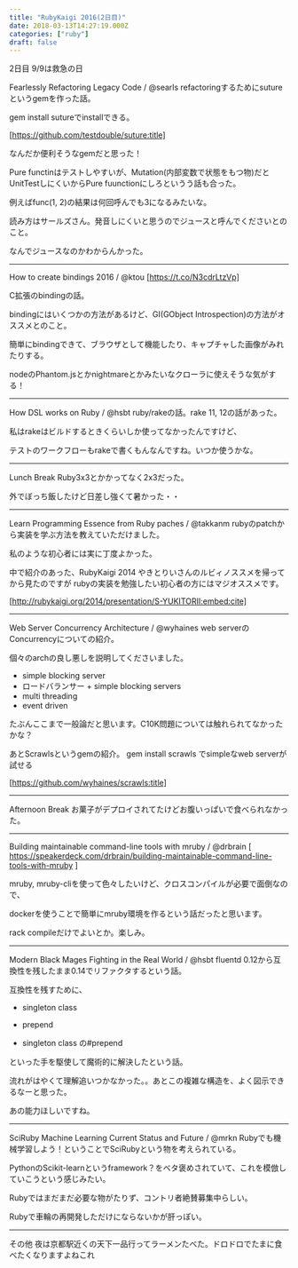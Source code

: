 ```yaml
---
title: "RubyKaigi 2016(2日目)"
date: 2018-03-13T14:27:19.000Z
categories: ["ruby"]
draft: false
---
```


2日目
9/9は救急の日

Fearlessly Refactoring Legacy Code / @searls
refactoringするためにsutureというgemを作った話。

gem install sutureでinstallできる。

[https://github.com/testdouble/suture:title]

なんだか便利そうなgemだと思った！

Pure functinはテストしやすいが、Mutation(内部変数で状態をもつ物)だとUnitTestしにくいからPure
fuunctionにしろというう話も合った。

例えばfunc(1, 2)の結果は何回呼んでも3になるみたいな。

読み方はサールズさん。発音しにくいと思うのでジュースと呼んでくださいとのこと。

なんでジュースなのかわからんかった。


--------------------------------------------------------------------------------

How to create bindings 2016 / @ktou
[https://t.co/N3cdrLtzVp]

C拡張のbindingの話。

bindingにはいくつかの方法があるけど、GI(GObject Introspection)の方法がオススメとのこと。

簡単にbindingできて、ブラウザとして機能したり、キャプチャした画像がみれたりする。

nodeのPhantom.jsとかnightmareとかみたいなクローラに使えそうな気がする！


--------------------------------------------------------------------------------

How DSL works on Ruby / @hsbt
ruby/rakeの話。rake 11, 12の話があった。

私はrakeはビルドするときくらいしか使ってなかったんですけど、

テストのワークフローもrakeで書くもんなんですね。いつか使うかな。


--------------------------------------------------------------------------------

Lunch Break
Ruby3x3とかかってなく2x3だった。

外でぼっち飯したけど日差し強くて暑かった・・


--------------------------------------------------------------------------------

Learn Programming Essence from Ruby paches / @takkanm
rubyのpatchから実装を学ぶ方法を教えていただけました。

私のような初心者には実に丁度よかった。

中で紹介のあった、RubyKaigi 2014 やきとりいさんのルビィノススメを帰ってから見たのですが
rubyの実装を勉強したい初心者の方にはマジオススメです。

[http://rubykaigi.org/2014/presentation/S-YUKITORII:embed:cite]


--------------------------------------------------------------------------------

Web Server Concurrency Architecture / @wyhaines
web serverのConcurrencyについての紹介。

個々のarchの良し悪しを説明してくださいました。

 * simple blocking server
 * ロードバランサー + simple blocking servers
 * multi threading
 * event driven

たぶんここまで一般論だと思います。C10K問題については触れられてなかったかな？

あとScrawlsというgemの紹介。
gem install scrawls
でsimpleなweb serverが試せる

[https://github.com/wyhaines/scrawls:title]


--------------------------------------------------------------------------------

Afternoon Break
お菓子がデプロイされてたけどお腹いっぱいで食べられなかった。


--------------------------------------------------------------------------------

Building maintainable command-line tools with mruby / @drbrain
[
https://speakerdeck.com/drbrain/building-maintainable-command-line-tools-with-mruby
]

mruby, mruby-cliを使って色々したいけど、クロスコンパイルが必要で面倒なので、

dockerを使うことで簡単にmruby環境を作るという話だったと思います。

rack compileだけでよいとか。楽しみ。


--------------------------------------------------------------------------------

Modern Black Mages Fighting in the Real World / @hsbt
fluentd 0.12から互換性を残したまま0.14でリファクタするという話。

互換性を残すために、

 * singleton class
 * prepend
   
 * singleton class の#prepend

といった手を駆使して魔術的に解決したという話。

流れがはやくて理解追いつかなかった。。あとこの複雑な構造を、よく図示できるなーと思った。

あの能力ほしいですね。


--------------------------------------------------------------------------------

SciRuby Machine Learning Current Status and Future / @mrkn
Rubyでも機械学習しよう！ということでSciRubyという物を考えられている。

PythonのScikit-learnというframework？をベタ褒めされていて、これを模倣していこうという感じみたい。

Rubyではまだまだ必要な物がたりず、コントリ者絶賛募集中らしい。

Rubyで車輪の再開発しただけにならないかが肝っぽい。


--------------------------------------------------------------------------------

その他
夜は京都駅近くの天下一品行ってラーメンたべた。ドロドロでたまに食べたくなりますよねこれ
